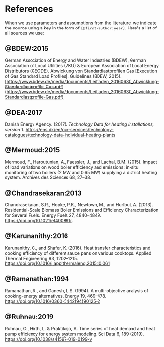 # References

When we use parameters and assumptions from the literature, we indicate the source using a key in the form of `[@first-author:year]`. Here's a list of all sources we use:

## @BDEW:2015

German Association of Energy and Water Industries (BDEW), German Association of Local Utilities (VKU) & European Association of Local Energy Distributors (GEODE). Abwicklung von Standardlastprofilen Gas [Execution of Gas Standard Load Profiles]. Guidelines (BDEW, 2015). [https://www.bdew.de/media/documents/Leitfaden_20160630_Abwicklung-Standardlastprofile-Gas.pdf](https://www.bdew.de/media/documents/Leitfaden_20160630_Abwicklung-Standardlastprofile-Gas.pdf)

## @DEA:2017

Danish Energy Agency. (2017). _Technology Data for heating installations, version 1._ <https://ens.dk/en/our-services/technology-catalogues/technology-data-individual-heating-plants>

## @Mermoud:2015

Mermoud, F., Haroutunian, A., Faessler, J., and Lachal, B.M. (2015). Impact of load variations on wood boiler efficiency and emissions: in-situ monitoring of two boilers (2 MW and 0.65 MW) supplying a district heating system. Archives des Sciences 68, 27–38.

## @Chandrasekaran:2013

Chandrasekaran, S.R., Hopke, P.K., Newtown, M., and Hurlbut, A. (2013). Residential-Scale Biomass Boiler Emissions and Efficiency Characterization for Several Fuels. Energy Fuels 27, 4840–4849. <https://doi.org/10.1021/ef400891r>.

## @Karunanithy:2016

Karunanithy, C., and Shafer, K. (2016). Heat transfer characteristics and cooking efficiency of different sauce pans on various cooktops. Applied Thermal Engineering 93, 1202–1215. <https://doi.org/10.1016/j.applthermaleng.2015.10.061>

## @Ramanathan:1994

Ramanathan, R., and Ganesh, L.S. (1994). A multi-objective analysis of cooking-energy alternatives. Energy 19, 469–478. <https://doi.org/10.1016/0360-5442(94)90125-2>

## @Ruhnau:2019

Ruhnau, O., Hirth, L. & Praktiknjo, A. Time series of heat demand and heat pump efficiency for energy system modeling. Sci Data 6, 189 (2019). <https://doi.org/10.1038/s41597-019-0199-y>
